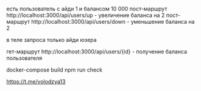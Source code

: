 есть пользователь с айди 1 и балансом 10 000
пост-маршрут http://localhost:3000/api/users/up - увеличение баланса на 2
пост-маршрут http://localhost:3000/api/users/down - уменьшение баланса на 2

в теле запроса только айди юзера

гет-маршрут http://localhost:3000/api/users/{id} - получение баланса пользователя


docker-compose build
npm run check

https://t.me/volodzya13